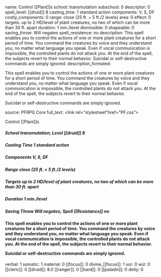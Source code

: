 name: Control [[Plant]]s
school: transmutation
subschool: 0
descriptor: 0
spell_level: [[druid]] 8
casting_time: 1 standard action
components: V, S, DF
costly_components: 0
range: close (25 ft. + 5 ft./2 levels)
area: 0
effect: 0
targets: up to 2 HD/level of plant creatures, no two of which can be more than 30 ft. apart
duration: 1 min./level
dismissible: 0
shapeable: 0
saving_throw: Will negates
spell_resistence: no
description: This spell enables you to control the actions of one or more plant creatures for a short period of time. You command the creatures by voice and they understand you, no matter what language you speak. Even if vocal communication is impossible, the controlled plants do not attack you. At the end of the spell, the subjects revert to their normal behavior.  Suicidal or self-destructive commands are simply ignored.
description_formated: <p>This spell enables you to control the actions of one or more plant creatures for a short period of time. You command the creatures by voice and they understand you, no matter what language you speak. Even if vocal communication is impossible, the controlled plants do not attack you. At the end of the spell, the subjects revert to their normal behavior.</p><p>Suicidal or self-destructive commands are simply ignored.</p>
source: PFRPG Core
full_text: <link rel="stylesheet"href="PF.css"><div class="heading"><p class="alignleft">Control [[Plant]]s</p><div style="clear: both;"></div></div><div><h5><b>School </b>transmutation; <b>Level </b>[[druid]] 8</h5><h5><b>Casting Time </b>1 standard action</h5><h5><b>Components </b>V, S, DF</h5><h5><b>Range </b>close (25 ft. + 5 ft./2 levels)</h5><h5><b>Targets </b> up to 2 HD/level of plant creatures, no two of which can be more than 30 ft. apart</h5><h5><b>Duration </b>1 min./level</h5><h5><b>Saving Throw </b>Will negates; <b>Spell [[Resistance]] </b>no</h5></div><div><h4><p>This spell enables you to control the actions of one or more plant creatures for a short period of time. You command the creatures by voice and they understand you, no matter what language you speak. Even if vocal communication is impossible, the controlled plants do not attack you. At the end of the spell, the subjects revert to their normal behavior.</p><p>Suicidal or self-destructive commands are simply ignored.</p></h4></div>
verbal: 1
somatic: 1
material: 0
[[focus]]: 0
divine_[[focus]]: 1
sor: 0
wiz: 0
[[cleric]]: 0
[[druid]]: 8.0
[[ranger]]: 0
[[bard]]: 0
[[paladin]]: 0
deity: 0

